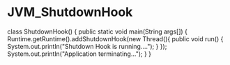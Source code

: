 # JVM_ShutdownHook
class ShutdownHook()
{
public static void main(String args[])
{
Runtime.getRuntime().addShutdownHook(new Thread(){
public void run()
{
System.out.println("Shutdown Hook is running....");
}
});
System.out.println("Application terminating...");
}
}
